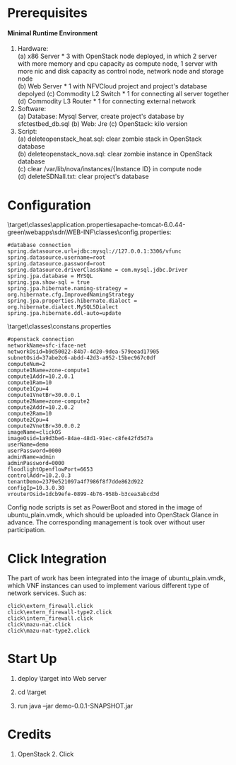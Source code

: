 # Prerequisites

#### Minimal Runtime Environment  
1. Hardware:  
(a) x86 Server * 3 with OpenStack node deployed, in which 2 server with more memory and cpu capacity as compute node, 1 server with more nic and disk capacity as control node, network node and storage node  
(b) Web Server * 1 with NFVCloud project and project's database depolyed
(c) Commodity L2 Switch * 1 for connecting all server together  
(d) Commodity L3 Router * 1 for connecting external network
2. Software:  
(a) Database: Mysql Server, create project's database by sfctestbed_db.sql
(b) Web: Jre 
(c) OpenStack: kilo version  
3. Script:  
(a) deleteopenstack_heat.sql: clear zombie stack in OpenStack database  
(b) deleteopenstack_nova.sql: clear zombie instance in OpenStack database  
(c) clear /var/lib/nova/instances/{Instance ID} in compute node  
(d) deleteSDNall.txt: clear project's database  


# Configuration


\target\classes\application.propertiesapache-tomcat-6.0.44-green\webapps\sdn\WEB-INF\classes\config.properties:

    #database connection
    spring.datasource.url=jdbc:mysql://127.0.0.1:3306/vfunc
    spring.datasource.username=root
    spring.datasource.password=root
    spring.datasource.driverClassName = com.mysql.jdbc.Driver
    spring.jpa.database = MYSQL
    spring.jpa.show-sql = true
    spring.jpa.hibernate.naming-strategy = org.hibernate.cfg.ImprovedNamingStrategy
    spring.jpa.properties.hibernate.dialect = org.hibernate.dialect.MySQL5Dialect
    spring.jpa.hibernate.ddl-auto=update


\target\classes\constans.properties

    #openstack connection
    networkName=sfc-iface-net
    networkOsid=b9d50022-84b7-4d20-9dea-579eead17905
    subnetOsid=37abe2c6-abdd-42d3-a952-15bec967c0df
    computeNum=2
    compute1Name=zone-compute1
    compute1Addr=10.2.0.1
    compute1Ram=10
    compute1Cpu=4
    compute1VnetBr=30.0.0.1
    compute2Name=zone-compute2
    compute2Addr=10.2.0.2
    compute2Ram=10
    compute2Cpu=4
    compute2VnetBr=30.0.0.2
    imageName=clickOS
    imageOsid=1a9d3be6-84ae-48d1-91ec-c8fe42fd5d7a
    userName=demo
    userPassword=0000
    adminName=admin
    adminPassword=0000
    floodlightOpenflowPort=6653
    controlAddr=10.2.0.3
    tenantDemo=2379e521097a4f7986f8f7dde862d922
    configIp=10.3.0.30
    vrouterOsid=1dcb9efe-0899-4b76-958b-b3cea3abcd3d


Config node scripts is set as PowerBoot and stored in the image of ubuntu_plain.vmdk, which should be uploaded into OpenStack Glance in advance. The corresponding management is took over without user participation.

# Click Integration

The part of work has been integrated into the image of ubuntu_plain.vmdk, which VNF instances can used to implement various different type of network services. Such as:

    click\extern_firewall.click 
    click\extern_firewall-type2.click
    click\intern_firewall.click
    click\mazu-nat.click
    click\mazu-nat-type2.click


# Start Up

1. deploy \target into Web server

2. cd \target 

3. run java –jar demo-0.0.1-SNAPSHOT.jar 


# Credits

1. OpenStack 2. Click
